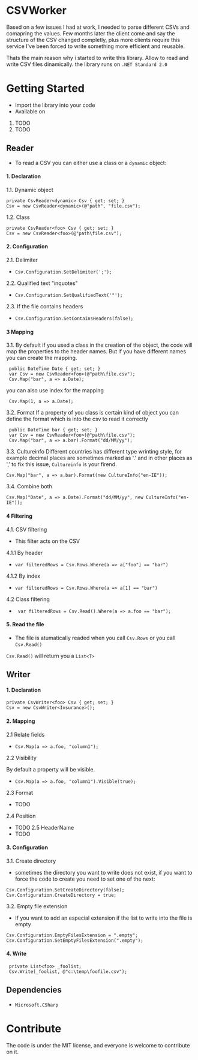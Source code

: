# CSVWorker
Based on a few issues I had at work, I needed to parse different CSVs and comapring the values. Few months later the client come and say the structure of the CSV changed completly, plus more clients require this service I've been forced to write something more efficient and reusable.

Thats the main reason why i started to write this library. Allow to read and write CSV files dinamically.
the library runs on `.NET Standard 2.0`

# Getting Started
- Import the library into your code
- Available on 
1. TODO
2. TODO

## Reader
- To read a CSV you can either use a class or a `dynamic` object:

#### 1. Declaration
1.1. Dynamic object
```
private CsvReader<dynamic> Csv { get; set; }
Csv = new CsvReader<dynamic>(@"path", "file.csv");
```
1.2. Class 
```
private CsvReader<foo> Csv { get; set; }
Csv = new CsvReader<foo>(@"path\file.csv");
```

#### 2. Configuration
2.1. Delimiter  
- `Csv.Configuration.SetDelimiter(';');`

2.2. Qualified text "inquotes"
- `Csv.Configuration.SetQualifiedText('"');`

2.3.  If the file contains headers
- `Csv.Configuration.SetContainsHeaders(false);`

#### 3 Mapping
3.1. By default if you used a class in the creation of the object, the code will map the properties to the header names. But if you have different names you can create the mapping.
```
 public DateTime Date { get; set; }
 var Csv = new CsvReader<foo>(@"path\file.csv");
 Csv.Map("bar", a => a.Date);
```
you can also use index for the mapping
```
 Csv.Map(1, a => a.Date);
```

3.2. Format 
 If a property of you class is certain kind of object you can define the format which is into the csv to read it correctly
```
 public DateTime bar { get; set; }
 var Csv = new CsvReader<foo>(@"path\file.csv");
 Csv.Map("bar", a => a.bar).Format("dd/MM/yy");
```
3.3. Cultureinfo
Different countries has different type wrinting style, for example decimal places are sometimes marked as '.' and in other places as ',' to fix this issue, `Cultureinfo` is your firend.
```
Csv.Map("bar", a => a.bar).Format(new CultureInfo("en-IE"));
```
3.4. Combine both
```
Csv.Map("Date", a => a.Date).Format("dd/MM/yy", new CultureInfo("en-IE"));
```

#### 4 Filtering
4.1. CSV filtering
- This filter acts on the CSV 

4.1.1 By header
- `var filteredRows = Csv.Rows.Where(a => a["foo"] == "bar")`

4.1.2 By index
- `var filteredRows = Csv.Rows.Where(a => a[1] == "bar")`

4.2 Class filtering
- ` var filteredRows = Csv.Read().Where(a => a.foo == "bar");`


#### 5. Read the file
- The file is atumatically readed when you call `Csv.Rows` or you call `Csv.Read()`

`Csv.Read()` will return you a `List<T>`



## Writer
#### 1.  Declaration
```
private CsvWriter<foo> Csv { get; set; }
Csv = new CsvWriter<Insurance>();
```
#### 2. Mapping
2.1 Relate fields
- `Csv.Map(a => a.foo, "column1");`

2.2 Visibility

By default a property will be visible.
- `Csv.Map(a => a.foo, "column1").Visible(true);`

2.3 Format
- TODO

2.4 Position
- TODO
2.5 HeaderName
- TODO

#### 3. Configuration
3.1. Create directory
- sometimes the directory you want to write does not exist, if you want to force the code to create you need to set one of the next:
```
Csv.Configuration.SetCreateDirectory(false);
Csv.Configuration.CreateDirectory = true;
```
3.2. Empty file extension
- If you want to add an especial extension if the list to write into the file is empty
```
Csv.Configuration.EmptyFilesExtension = ".empty";
Csv.Configuration.SetEmptyFilesExtension(".empty");

```



#### 4. Write

```
 private List<foo> _foolist;
 Csv.Write(_foolist, @"c:\temp\foofile.csv");
```


## Dependencies
- `Microsoft.CSharp`

# Contribute
The code is under the MIT license, and everyone is welcome to contribute on it.
